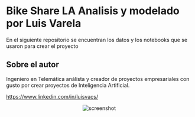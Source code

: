 # Bike Share LA Analisis y modelado por Luis Varela

En el siguiente repositorio se encuentran los datos y los notebooks que se usaron para crear el proyecto 

## Sobre el autor
Ingeniero en Telemática análista y creador de proyectos empresariales con gusto por crear proyectos de Inteligencia Artificial. 

https://www.linkedin.com/in/luisvacs/

<!-- Screenshots -->
<div align="center"> 
  <img src="[https://placehold.co/600x400?text=Your+Screenshot+here](https://cdn.vox-cdn.com/thumbor/wfqju87_tWu3voa0spR4-4H8XAo=/0x0:5661x4414/1200x800/filters:focal(2379x1755:3283x2659)/cdn.vox-cdn.com/uploads/chorus_image/image/63138975/shutterstock_734029624.0.jpg)" alt="screenshot" />
</div>
